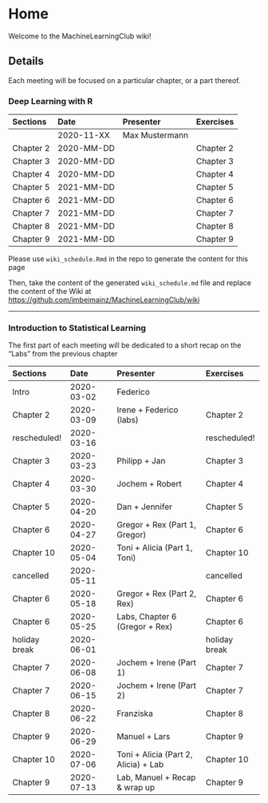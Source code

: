
# Home

Welcome to the MachineLearningClub wiki\!

## Details

Each meeting will be focused on a particular chapter, or a part thereof.

### Deep Learning with R

| Sections  | Date       | Presenter      | Exercises |
| :-------- | :--------- | :------------- | :-------- |
|           | 2020-11-XX | Max Mustermann |           |
| Chapter 2 | 2020-MM-DD |                | Chapter 2 |
| Chapter 3 | 2020-MM-DD |                | Chapter 3 |
| Chapter 4 | 2020-MM-DD |                | Chapter 4 |
| Chapter 5 | 2021-MM-DD |                | Chapter 5 |
| Chapter 6 | 2021-MM-DD |                | Chapter 6 |
| Chapter 7 | 2021-MM-DD |                | Chapter 7 |
| Chapter 8 | 2021-MM-DD |                | Chapter 8 |
| Chapter 9 | 2021-MM-DD |                | Chapter 9 |

Please use `wiki_schedule.Rmd` in the repo to generate the content for
this page

Then, take the content of the generated `wiki_schedule.md` file and
replace the content of the Wiki at
<https://github.com/imbeimainz/MachineLearningClub/wiki>

-----

### Introduction to Statistical Learning

The first part of each meeting will be dedicated to a short recap on the
“Labs” from the previous chapter

| Sections      | Date       | Presenter                            | Exercises     |
| :------------ | :--------- | :----------------------------------- | :------------ |
| Intro         | 2020-03-02 | Federico                             |               |
| Chapter 2     | 2020-03-09 | Irene + Federico (labs)              | Chapter 2     |
| rescheduled\! | 2020-03-16 |                                      | rescheduled\! |
| Chapter 3     | 2020-03-23 | Philipp + Jan                        | Chapter 3     |
| Chapter 4     | 2020-03-30 | Jochem + Robert                      | Chapter 4     |
| Chapter 5     | 2020-04-20 | Dan + Jennifer                       | Chapter 5     |
| Chapter 6     | 2020-04-27 | Gregor + Rex (Part 1, Gregor)        | Chapter 6     |
| Chapter 10    | 2020-05-04 | Toni + Alicia (Part 1, Toni)         | Chapter 10    |
| cancelled     | 2020-05-11 |                                      | cancelled     |
| Chapter 6     | 2020-05-18 | Gregor + Rex (Part 2, Rex)           | Chapter 6     |
| Chapter 6     | 2020-05-25 | Labs, Chapter 6 (Gregor + Rex)       | Chapter 6     |
| holiday break | 2020-06-01 |                                      | holiday break |
| Chapter 7     | 2020-06-08 | Jochem + Irene (Part 1)              | Chapter 7     |
| Chapter 7     | 2020-06-15 | Jochem + Irene (Part 2)              | Chapter 7     |
| Chapter 8     | 2020-06-22 | Franziska                            | Chapter 8     |
| Chapter 9     | 2020-06-29 | Manuel + Lars                        | Chapter 9     |
| Chapter 10    | 2020-07-06 | Toni + Alicia (Part 2, Alicia) + Lab | Chapter 10    |
| Chapter 9     | 2020-07-13 | Lab, Manuel + Recap & wrap up        | Chapter 9     |
